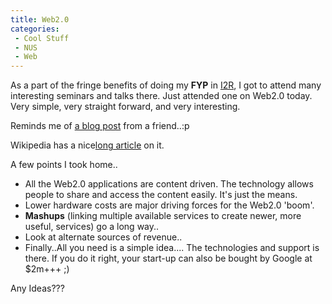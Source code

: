 ```yaml
---
title: Web2.0
categories: 
 - Cool Stuff
 - NUS
 - Web
---
```


As a part of the fringe benefits of doing my **FYP** in [I2R][0], I got to attend many interesting seminars and talks there. Just attended one on Web2.0 today. Very simple, very straight forward, and very interesting.

Reminds me of [a blog post][1] from a friend..:p

Wikipedia has a nice[long article][2] on it.

A few points I took home..

* All the Web2.0 applications are content driven. The technology allows people to share and access the content easily. It's just the means.
* Lower hardware costs are major driving forces for the Web2.0 'boom'.
* **Mashups** (linking multiple available services to create newer, more useful, services) go a long way..
* Look at alternate sources of revenue..
* Finally..All you need is a simple idea.... The technologies and support is there. If you do it right, your start-up can also be bought by Google at $2m+++ ;)

Any Ideas???


[0]: http://www.i2r.a-star.edu.sg/
[1]: http://uzyn.com/
[2]: http://en.wikipedia.org/wiki/Web2.0